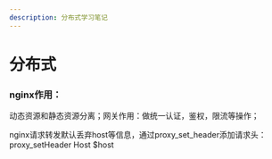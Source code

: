 ```yaml
---
description: 分布式学习笔记
---
```


# 分布式

### nginx作用：

动态资源和静态资源分离；网关作用：做统一认证，鉴权，限流等操作；

nginx请求转发默认丢弃host等信息，通过proxy\_set\_header添加请求头：proxy\_setHeader Host $host

